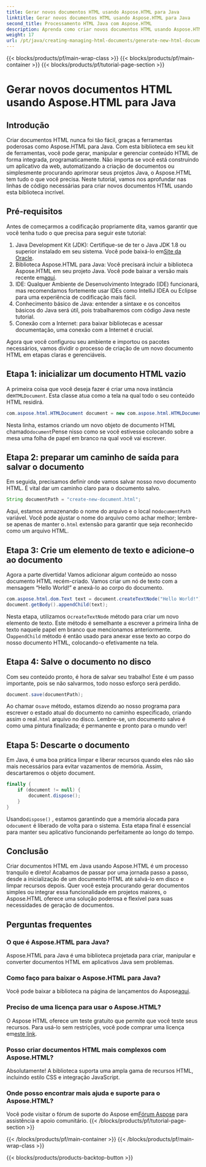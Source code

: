 ```yaml
---
title: Gerar novos documentos HTML usando Aspose.HTML para Java
linktitle: Gerar novos documentos HTML usando Aspose.HTML para Java
second_title: Processamento HTML Java com Aspose.HTML
description: Aprenda como criar novos documentos HTML usando Aspose.HTML para Java com este guia passo a passo fácil. Comece a gerar conteúdo HTML dinâmico.
weight: 17
url: /pt/java/creating-managing-html-documents/generate-new-html-documents/
---
```


{{< blocks/products/pf/main-wrap-class >}}
{{< blocks/products/pf/main-container >}}
{{< blocks/products/pf/tutorial-page-section >}}

# Gerar novos documentos HTML usando Aspose.HTML para Java

## Introdução
Criar documentos HTML nunca foi tão fácil, graças a ferramentas poderosas como Aspose.HTML para Java. Com esta biblioteca em seu kit de ferramentas, você pode gerar, manipular e gerenciar conteúdo HTML de forma integrada, programaticamente. Não importa se você está construindo um aplicativo da web, automatizando a criação de documentos ou simplesmente procurando aprimorar seus projetos Java, o Aspose.HTML tem tudo o que você precisa. Neste tutorial, vamos nos aprofundar nas linhas de código necessárias para criar novos documentos HTML usando esta biblioteca incrível.
## Pré-requisitos
Antes de começarmos a codificação propriamente dita, vamos garantir que você tenha tudo o que precisa para seguir este tutorial:
1.  Java Development Kit (JDK): Certifique-se de ter o Java JDK 1.8 ou superior instalado em seu sistema. Você pode baixá-lo em[Site da Oracle](https://www.oracle.com/java/technologies/javase-jdk11-downloads.html).
2. Biblioteca Aspose.HTML para Java: Você precisará incluir a biblioteca Aspose.HTML em seu projeto Java. Você pode baixar a versão mais recente em[aqui](https://releases.aspose.com/html/java/).
3. IDE: Qualquer Ambiente de Desenvolvimento Integrado (IDE) funcionará, mas recomendamos fortemente usar IDEs como IntelliJ IDEA ou Eclipse para uma experiência de codificação mais fácil.
4. Conhecimento básico de Java: entender a sintaxe e os conceitos básicos do Java será útil, pois trabalharemos com código Java neste tutorial.
5. Conexão com a Internet: para baixar bibliotecas e acessar documentação, uma conexão com a Internet é crucial.

Agora que você configurou seu ambiente e importou os pacotes necessários, vamos dividir o processo de criação de um novo documento HTML em etapas claras e gerenciáveis.
## Etapa 1: inicializar um documento HTML vazio
 A primeira coisa que você deseja fazer é criar uma nova instância de`HTMLDocument`. Esta classe atua como a tela na qual todo o seu conteúdo HTML residirá.
```java
com.aspose.html.HTMLDocument document = new com.aspose.html.HTMLDocument();
```
 Nesta linha, estamos criando um novo objeto de documento HTML chamado`document`Pense nisso como se você estivesse colocando sobre a mesa uma folha de papel em branco na qual você vai escrever.
## Etapa 2: preparar um caminho de saída para salvar o documento
Em seguida, precisamos definir onde vamos salvar nosso novo documento HTML. É vital dar um caminho claro para o documento salvo.
```java
String documentPath = "create-new-document.html";
```
 Aqui, estamos armazenando o nome do arquivo e o local no`documentPath` variável. Você pode ajustar o nome do arquivo como achar melhor; lembre-se apenas de manter o`.html` extensão para garantir que seja reconhecido como um arquivo HTML.
## Etapa 3: Crie um elemento de texto e adicione-o ao documento
Agora a parte divertida! Vamos adicionar algum conteúdo ao nosso documento HTML recém-criado. Vamos criar um nó de texto com a mensagem “Hello World!” e anexá-lo ao corpo do documento.
```java
com.aspose.html.dom.Text text = document.createTextNode("Hello World!");
document.getBody().appendChild(text);
```
 Nesta etapa, utilizamos o`createTextNode` método para criar um novo elemento de texto. Este método é semelhante a escrever a primeira linha de texto naquele papel em branco que mencionamos anteriormente. O`appendChild` método é então usado para anexar esse texto ao corpo do nosso documento HTML, colocando-o efetivamente na tela.
## Etapa 4: Salve o documento no disco
Com seu conteúdo pronto, é hora de salvar seu trabalho! Este é um passo importante, pois se não salvarmos, todo nosso esforço será perdido. 
```java
document.save(documentPath);
```
 Ao chamar o`save` método, estamos dizendo ao nosso programa para escrever o estado atual do documento no caminho especificado, criando assim o real`.html` arquivo no disco. Lembre-se, um documento salvo é como uma pintura finalizada; é permanente e pronto para o mundo ver!
## Etapa 5: Descarte o documento
Em Java, é uma boa prática limpar e liberar recursos quando eles não são mais necessários para evitar vazamentos de memória. Assim, descartaremos o objeto document.
```java
finally {
    if (document != null) {
        document.dispose();
    }
}
```
 Usando`dispose()` , estamos garantindo que a memória alocada para o`document` é liberado de volta para o sistema. Esta etapa final é essencial para manter seu aplicativo funcionando perfeitamente ao longo do tempo.
## Conclusão
Criar documentos HTML em Java usando Aspose.HTML é um processo tranquilo e direto! Acabamos de passar por uma jornada passo a passo, desde a inicialização de um documento HTML até salvá-lo em disco e limpar recursos depois. Quer você esteja procurando gerar documentos simples ou integrar essa funcionalidade em projetos maiores, o Aspose.HTML oferece uma solução poderosa e flexível para suas necessidades de geração de documentos.
## Perguntas frequentes
### O que é Aspose.HTML para Java?
Aspose.HTML para Java é uma biblioteca projetada para criar, manipular e converter documentos HTML em aplicativos Java sem problemas.
### Como faço para baixar o Aspose.HTML para Java?
 Você pode baixar a biblioteca na página de lançamentos do Aspose[aqui](https://releases.aspose.com/html/java/).
### Preciso de uma licença para usar o Aspose.HTML?
 O Aspose HTML oferece um teste gratuito que permite que você teste seus recursos. Para usá-lo sem restrições, você pode comprar uma licença em[este link](https://purchase.aspose.com/buy).
### Posso criar documentos HTML mais complexos com Aspose.HTML?
Absolutamente! A biblioteca suporta uma ampla gama de recursos HTML, incluindo estilo CSS e integração JavaScript.
### Onde posso encontrar mais ajuda e suporte para o Aspose.HTML?
 Você pode visitar o fórum de suporte do Aspose em[Fórum Aspose](https://forum.aspose.com/c/html/29) para assistência e apoio comunitário.
{{< /blocks/products/pf/tutorial-page-section >}}

{{< /blocks/products/pf/main-container >}}
{{< /blocks/products/pf/main-wrap-class >}}

{{< blocks/products/products-backtop-button >}}
